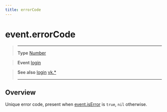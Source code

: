 ```yaml
---
title: errorCode
---
```

# event.errorCode

> --------------------- ------------------------------------------------------------------------------------------
> __Type__              [Number](https://docs.coronalabs.com/api/type/Number.html)

> __Event__             [login](/plugin/vk/event/login/)

> __See also__          [login](/plugin/vk/event/login/)
>						[vk.*](/plugin/vk/)
> --------------------- ------------------------------------------------------------------------------------------

## Overview

Unique error code, present when [event.isError](/plugin/vk/event/login/isError) is `true`, `nil` otherwise.